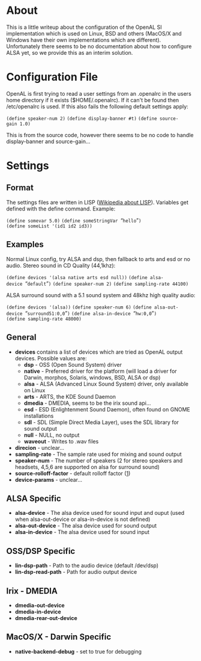 About
=====

This is a little writeup about the configuration of the OpenAL SI implementation which is used on Linux, BSD and others (MacOS/X and Windows have their own implementations which are different). Unfortunately there seems to be no documentation about how to configure ALSA yet, so we provide this as an interim solution.

Configuration File
==================

OpenAL is first trying to read a user settings from an .openalrc in the users home directory if it exists ($HOME/.openalrc). If it can't be found then /etc/openalrc is used. If this also fails the following default settings apply:

`(define speaker-num 2)`
`(define display-banner #t)`
`(define source-gain 1.0)`

This is from the source code, however there seems to be no code to handle display-banner and source-gain...

Settings
========

Format
------

The settings files are written in LISP ([Wikipedia about LISP](Wikipedia:LISP "wikilink")). Variables get defined with the define command. Example:

`(define somevar 5.0)`
`(define someStringVar `“`hello`”`)`
`(define someList '(id1 id2 id3))`

Examples
--------

Normal Linux config, try ALSA and dsp, then fallback to arts and esd or no audio. Stereo sound in CD Quality (44,1khz):

`(define devices '(alsa native arts esd null))`
`(define alsa-device `“`default`”`)`
`(define speaker-num 2)`
`(define sampling-rate 44100)`

ALSA surround sound with a 5.1 sound system and 48khz high quality audio:

`(define devices '(alsa))`
`(define speaker-num 6)`
`(define alsa-out-device `“`surround51:0,0`”`)`
`(define alsa-in-device `“`hw:0,0`”`)`
`(define sampling-rate 48000)`

General
-------

-   **devices** contains a list of devices which are tried as OpenAL output devices. Possible values are:
    -   **dsp** - OSS (Open Sound System) driver
    -   **native** - Preferred driver for the platform (will load a driver for Darwin, morphos, Solaris, windows, BSD, ALSA or dsp)
    -   **alsa** - ALSA (Advanced Linux Sound System) driver, only available on Linux
    -   **arts** - ARTS, the KDE Sound Daemon
    -   **dmedia** - DMEDIA, seems to be the irix sound api...
    -   **esd** - ESD (Enlightenment Sound Daemon), often found on GNOME installations
    -   **sdl** - SDL (Simple Direct Media Layer), uses the SDL library for sound output
    -   **null** - NULL, no output
    -   **waveout** - Writes to .wav files
-   **direcion** - unclear...
-   **sampling-rate** - The sample rate used for mixing and sound output
-   **speaker-num** - The number of speakers (2 for stereo speakers and headsets, 4,5,6 are supported on alsa for surround sound)
-   **source-rolloff-factor** - default rolloff factor ([1](http://www.openal.org/oalspecs-annote/attenuation-by-distance.html#AEN507))
-   **device-params** - unclear...

ALSA Specific
-------------

-   **alsa-device** - The alsa device used for sound input and ouput (used when alsa-out-device or alsa-in-device is not defined)
-   **alsa-out-device** - The alsa device used for sound output
-   **alsa-in-device** - The alsa device used for sound input

OSS/DSP Specific
----------------

-   **lin-dsp-path** - Path to the audio device (default /dev/dsp)
-   **lin-dsp-read-path** - Path for audio output device

Irix - DMEDIA
-------------

-   **dmedia-out-device**
-   **dmedia-in-device**
-   **dmedia-rear-out-device**

MacOS/X - Darwin Specific
-------------------------

-   **native-backend-debug** - set to true for debugging